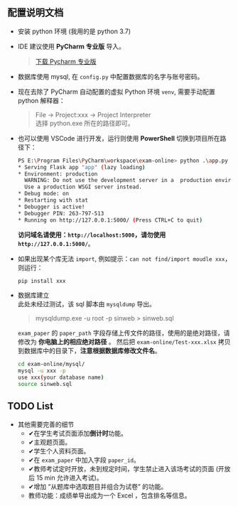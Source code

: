 ## 配置说明文档
+ 安装 python 环境 (我用的是 python 3.7)
+ IDE 建议使用 **PyCharm 专业版** 导入。

  > [下载 Pycharm 专业版](https://www.jetbrains.com/pycharm/download/#section=windows)
+ 数据库使用 mysql, 在 `config.py` 中配置数据库的名字与账号密码。

+ 现在去除了 PyCharm 自动配置的虚拟 Python 环境 `venv`, 需要手动配置 python 解释器：
  > File -> Project:xxx -> Project Interpreter   
  > 选择 python.exe 所在的路径即可。


+ 也可以使用 VSCode 进行开发，运行则使用 **PowerShell** 切换到项目所在路径下：
  ```bash
  PS E:\Program Files\PyCharm\workspace\exam-online> python .\app.py
  * Serving Flask app "app" (lazy loading)
  * Environment: production
    WARNING: Do not use the development server in a  production environment.
    Use a production WSGI server instead.
  * Debug mode: on
  * Restarting with stat
  * Debugger is active!
  * Debugger PIN: 263-797-513
  * Running on http://127.0.0.1:5000/ (Press CTRL+C to quit)
  ```
  **访问域名请使用：`http://localhost:5000`，请勿使用 `http://127.0.0.1:5000/`**。

+ 如果出现某个库无法 `import`, 例如提示：`can not find/import moudle xxx`，则运行：
  ```bash
  pip install xxx
  ```

+ 数据库建立  
  此处未经过测试，该 sql 脚本由 `mysqldump` 导出。
  > mysqldump.exe -u root -p sinweb > sinweb.sql  
  
  `exam_paper` 的 `paper_path` 字段存储上传文件的路径，使用的是绝对路径，请修改为 **你电脑上的相应绝对路径** 。
  然后把 `exam-online/Test-xxx.xlsx` 拷贝到数据库中的目录下，**注意根据数据库修改文件名**。
  ```bash
  cd exam-online/mysql/
  mysql -u xxx -p
  use xxx(your database name)
  source sinweb.sql 
  ```


## TODO List
- 其他需要完善的细节
  - ✔在学生考试页面添加**倒计时**功能。
  - ✔主观题页面。
  - ✔学生个人资料页面。
  - ✔在 `exam_paper` 中加入字段 `paper_id`。
  - ✔教师考试定时开放，未到规定时间，学生禁止进入该场考试的页面 (开放后 15 min 允许进入考试)。
  - ✔增加 “从题库中选取题目并组合为试卷” 的功能。
  - 教师功能：成绩单导出成为一个 Excel ，包含排名等信息。

  